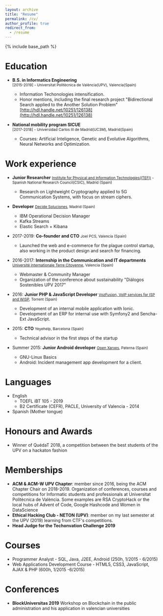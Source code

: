 ```yaml
---
layout: archive
title: "Resume"
permalink: /cv/
author_profile: true
redirect_from:
  - /resume
---
```


{% include base_path %}

Education
======
* **B.S. in Informatics Engineering**  
<span style="font-size:12px">[2015-2019] - Universitat Politècnica de València(UPV), Valencia(Spain)</span>
  * Information Techonologies intensification.
  * Honor mentions, including the final research project  "Bidirectional Search applied to the Another Solution Problem" [http://hdl.handle.net/10251/126138](http://hdl.handle.net/10251/126138)

* **National mobility program SICUE**  
<span style="font-size:12px">[2017-2018] - Universidad Carlos III de Madrid(UC3M), Madrid(Spain)</span>
  * Courses: Artificial Inteligence, Genetic and Evolutive Algorithms, Neural Networks and Optimization.

Work experience
======

* **Junior Researcher**
  <span style="font-size:12px">[Institute for Physical and Information Technologies(ITEFI)](www.itefi.csic.es) - Spanish National Research Council(CSIC), Madrid (Spain)</span>
  * Research on Lightweight Cryptography applied to 5G Communication Systems, with focus on stream ciphers.

* **Developer**
  <span style="font-size:12px">[Decide Soluciones](decidesoluciones.es), Madrid (Spain)</span>
    * IBM Operational Decision Manager
    * Kafka Streams
    * Elastic Search + Kibana
    
* 2017-2019: **Co-founder and CTO**
  <span style="font-size:12px">Joel PCS, Valencia (Spain)</span>
  * Launched the web and e-commerce for the plague control startup, also working in the product design and search for financing.
  
* 2016-2017: **Internship in the Communication and IT departments**
 <span style="font-size:12px">[Université internationale Terre Citoyenne](uitc.earth), Valencia (Spain)</span>
  * Webmaster & Community Manager
  * Organization of the conference about sustainability "Diálogos Sostenibles UPV 2017"

* 2016: **Junior PHP & JavaScript Developer**
<span style="font-size:12px">[VozFusion, VoIP services for ISP and WISP](www.vozfusion.com), Torrent (Spain)</span>
  * Development of an internal mobile application with Ionic.
  * Development of an ERP for internal use with Symfony2 and Sencha-Ext JavaScript.

* 2015: **CTO**
<span style="font-size:12px">Yeyehelp, Barcelona (Spain)</span>
  * Technical advisor in the first steps of the startup

* Summer 2015: **Junior Android developer**
<span style="font-size:12px">[Open Xarxes](openxarxes.com), Paterna (Spain)</span>
  * GNU-Linux Basics
  * Android: Incident management app development for a client.
  
Languages
======
* English
  * TOEFL iBT 105 - 2019
  * B2 Certificate (CEFR), PACLE, University of Valencia - 2014
* Spanish (Mother tongue)

Honours and Awards
======
* Winner of QuédaT 2018, a competition between the best students of the UPV on a hackaton fashion

Memberships
======
* **ACM & ACM-W UPV Chapter**: member since 2016, being the ACM Chapter Chair on 2018-2019. 
  Organization of conferences, courses and competitions for Informatic students and professionals at Universitat Politècnica de València. Some examples are RSA CryptoHack or the local hubs of Advent of Code, Google Hashcode and Women in DataScience
* **Ethical Hacking Club - NETON (UPV)**: member on my last semester at the UPV (2019) learning from CTF's competitions.
* **Head Judge for the Techonvation Challenge 2019**

Courses
======
* Programmer Analyst - SQL, Java, J2EE, Android (250h, 1/2015 - 6/2015)
* Web Applications Development Course - HTML5, CSS3, JavaScript, AJAX & PHP (600h, 1/2015 -6/2015)

Conferences
======
* **BlockUniversitas 2019**
Workshop on Blockchain in the public administration and his application in valencian universities
<!--
  <ul>{% for post in site.publications %}
    {% include archive-single-cv.html %}
  {% endfor %}</ul>-->
  
<!--Talks
======
  <ul>{% for post in site.talks %}
    {% include archive-single-talk-cv.html %}
  {% endfor %}</ul>-->

